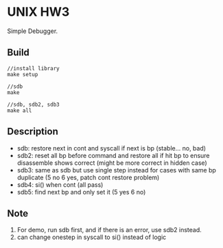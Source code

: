 # UNIX HW3
Simple Debugger.
## Build
```
//install library
make setup

//sdb
make

//sdb, sdb2, sdb3
make all
```

## Description
* sdb: restore next in cont and syscall if next is bp (stable... no, bad)
* sdb2: reset all bp before command and restore all if hit bp to ensure disassemble shows correct (might be more correct in hidden case)
* sdb3: same as sdb but use single step instead for cases with same bp duplicate (5 no 6 yes, patch cont restore problem)
* sdb4: si() when cont (all pass)
* sdb5: find next bp and only set it (5 yes 6 no)

## Note
1. For demo, run sdb first, and if there is an error, use sdb2 instead.
2. can change onestep in syscall to si() instead of logic